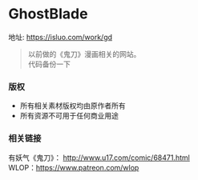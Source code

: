 # GhostBlade

地址: <a href="https://isluo.com/work/gd" target="_blank">https://isluo.com/work/gd</a>



>以前做的《鬼刀》漫画相关的网站。<br/>
代码备份一下

### 版权

- 所有相关素材版权均由原作者所有
- 所有资源不可用于任何商业用途

### 相关链接

有妖气《鬼刀》： <a href="http://www.u17.com/comic/68471.html" target="_blank">http://www.u17.com/comic/68471.html</a><br/>
WLOP：<a href="https://www.patreon.com/wlop" target="_blank">https://www.patreon.com/wlop</a>